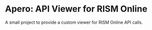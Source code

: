 # Apero: API Viewer for RISM Online

A small project to provide a custom viewer for RISM Online API
calls. 